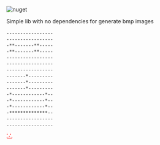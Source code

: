 ![nuget](https://www.nuget.org/packages/EasyGen/1.0.0)

Simple lib with no dependencies for generate bmp images

```
-----------------
-----------------
-**-------**-----
-**-------**-----
-----------------
-----------------
-----------------
-------*---------
-------*---------
-------*---------
-*------------*--
-*------------*--
-*------------*--
-**************--
-----------------
-----------------
```

![](https://github.com/CreateLab/EBMPG/blob/master/view/test.bmp)
